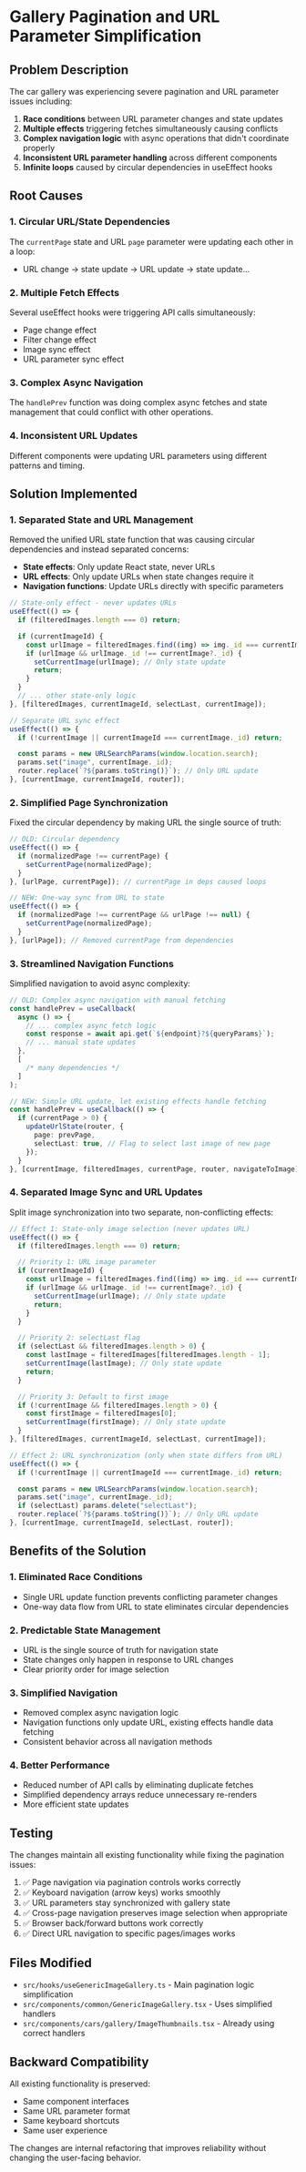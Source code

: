# Gallery Pagination and URL Parameter Simplification

## Problem Description

The car gallery was experiencing severe pagination and URL parameter issues including:

1. **Race conditions** between URL parameter changes and state updates
2. **Multiple effects** triggering fetches simultaneously causing conflicts
3. **Complex navigation logic** with async operations that didn't coordinate properly
4. **Inconsistent URL parameter handling** across different components
5. **Infinite loops** caused by circular dependencies in useEffect hooks

## Root Causes

### 1. Circular URL/State Dependencies

The `currentPage` state and URL `page` parameter were updating each other in a loop:

- URL change → state update → URL update → state update...

### 2. Multiple Fetch Effects

Several useEffect hooks were triggering API calls simultaneously:

- Page change effect
- Filter change effect
- Image sync effect
- URL parameter sync effect

### 3. Complex Async Navigation

The `handlePrev` function was doing complex async fetches and state management that could conflict with other operations.

### 4. Inconsistent URL Updates

Different components were updating URL parameters using different patterns and timing.

## Solution Implemented

### 1. Separated State and URL Management

Removed the unified URL state function that was causing circular dependencies and instead separated concerns:

- **State effects**: Only update React state, never URLs
- **URL effects**: Only update URLs when state changes require it
- **Navigation functions**: Update URLs directly with specific parameters

```typescript
// State-only effect - never updates URLs
useEffect(() => {
  if (filteredImages.length === 0) return;

  if (currentImageId) {
    const urlImage = filteredImages.find((img) => img._id === currentImageId);
    if (urlImage && urlImage._id !== currentImage?._id) {
      setCurrentImage(urlImage); // Only state update
      return;
    }
  }
  // ... other state-only logic
}, [filteredImages, currentImageId, selectLast, currentImage]);

// Separate URL sync effect
useEffect(() => {
  if (!currentImage || currentImageId === currentImage._id) return;

  const params = new URLSearchParams(window.location.search);
  params.set("image", currentImage._id);
  router.replace(`?${params.toString()}`); // Only URL update
}, [currentImage, currentImageId, router]);
```

### 2. Simplified Page Synchronization

Fixed the circular dependency by making URL the single source of truth:

```typescript
// OLD: Circular dependency
useEffect(() => {
  if (normalizedPage !== currentPage) {
    setCurrentPage(normalizedPage);
  }
}, [urlPage, currentPage]); // currentPage in deps caused loops

// NEW: One-way sync from URL to state
useEffect(() => {
  if (normalizedPage !== currentPage && urlPage !== null) {
    setCurrentPage(normalizedPage);
  }
}, [urlPage]); // Removed currentPage from dependencies
```

### 3. Streamlined Navigation Functions

Simplified navigation to avoid async complexity:

```typescript
// OLD: Complex async navigation with manual fetching
const handlePrev = useCallback(
  async () => {
    // ... complex async fetch logic
    const response = await api.get(`${endpoint}?${queryParams}`);
    // ... manual state updates
  },
  [
    /* many dependencies */
  ]
);

// NEW: Simple URL update, let existing effects handle fetching
const handlePrev = useCallback(() => {
  if (currentPage > 0) {
    updateUrlState(router, {
      page: prevPage,
      selectLast: true, // Flag to select last image of new page
    });
  }
}, [currentImage, filteredImages, currentPage, router, navigateToImage]);
```

### 4. Separated Image Sync and URL Updates

Split image synchronization into two separate, non-conflicting effects:

```typescript
// Effect 1: State-only image selection (never updates URL)
useEffect(() => {
  if (filteredImages.length === 0) return;

  // Priority 1: URL image parameter
  if (currentImageId) {
    const urlImage = filteredImages.find((img) => img._id === currentImageId);
    if (urlImage && urlImage._id !== currentImage?._id) {
      setCurrentImage(urlImage); // Only state update
      return;
    }
  }

  // Priority 2: selectLast flag
  if (selectLast && filteredImages.length > 0) {
    const lastImage = filteredImages[filteredImages.length - 1];
    setCurrentImage(lastImage); // Only state update
    return;
  }

  // Priority 3: Default to first image
  if (!currentImage && filteredImages.length > 0) {
    const firstImage = filteredImages[0];
    setCurrentImage(firstImage); // Only state update
  }
}, [filteredImages, currentImageId, selectLast, currentImage]);

// Effect 2: URL synchronization (only when state differs from URL)
useEffect(() => {
  if (!currentImage || currentImageId === currentImage._id) return;

  const params = new URLSearchParams(window.location.search);
  params.set("image", currentImage._id);
  if (selectLast) params.delete("selectLast");
  router.replace(`?${params.toString()}`); // Only URL update
}, [currentImage, currentImageId, selectLast, router]);
```

## Benefits of the Solution

### 1. Eliminated Race Conditions

- Single URL update function prevents conflicting parameter changes
- One-way data flow from URL to state eliminates circular dependencies

### 2. Predictable State Management

- URL is the single source of truth for navigation state
- State changes only happen in response to URL changes
- Clear priority order for image selection

### 3. Simplified Navigation

- Removed complex async navigation logic
- Navigation functions only update URL, existing effects handle data fetching
- Consistent behavior across all navigation methods

### 4. Better Performance

- Reduced number of API calls by eliminating duplicate fetches
- Simplified dependency arrays reduce unnecessary re-renders
- More efficient state updates

## Testing

The changes maintain all existing functionality while fixing the pagination issues:

1. ✅ Page navigation via pagination controls works correctly
2. ✅ Keyboard navigation (arrow keys) works smoothly
3. ✅ URL parameters stay synchronized with gallery state
4. ✅ Cross-page navigation preserves image selection when appropriate
5. ✅ Browser back/forward buttons work correctly
6. ✅ Direct URL navigation to specific pages/images works

## Files Modified

- `src/hooks/useGenericImageGallery.ts` - Main pagination logic simplification
- `src/components/common/GenericImageGallery.tsx` - Uses simplified handlers
- `src/components/cars/gallery/ImageThumbnails.tsx` - Already using correct handlers

## Backward Compatibility

All existing functionality is preserved:

- Same component interfaces
- Same URL parameter format
- Same keyboard shortcuts
- Same user experience

The changes are internal refactoring that improves reliability without changing the user-facing behavior.
